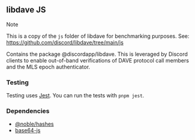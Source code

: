 ## libdave JS

> [!NOTE]
> This is a copy of the `js` folder of libdave for benchmarking purposes.
> See: https://github.com/discord/libdave/tree/main/js

Contains the package @discordapp/libdave. This is leveraged by Discord clients to enable out-of-band verifications of DAVE protocol call members and the MLS epoch authenticator.

### Testing

Testing uses [Jest](https://jestjs.io/). You can run the tests with `pnpm jest`.

### Dependencies

- [@noble/hashes](https://github.com/paulmillr/noble-hashes)
- [base64-js](https://www.npmjs.com/package/base64-js)